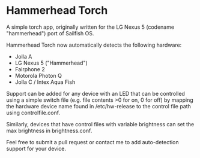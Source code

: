 # Hammerhead Torch
A simple torch app, originally written for the LG Nexus 5 (codename "hammerhead") port of Sailfish OS.

Hammerhead Torch now automatically detects the following hardware:
* Jolla A
* LG Nexus 5 ("Hammerhead")
* Fairphone 2
* Motorola Photon Q
* Jolla C / Intex Aqua Fish

Support can be added for any device with an LED that can be controlled using a simple switch file (e.g. file contents >0 for on, 0 for off) by mapping the hardware device name found in /etc/hw-release to the control file path using controlfile.conf.

Similarly, devices that have control files with variable brightness can set the max brightness in brightness.conf.

Feel free to submit a pull request or contact me to add auto-detection support for your device.
